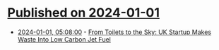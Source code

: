 # [Published on 2024-01-01](index.md)

* [2024-01-01, 05:08:00](https://soylentnews.org/article.pl?sid=23/12/31/1134247&from=rss) - [From Toilets to the Sky: UK Startup Makes Waste Into Low Carbon Jet Fuel](https://soylentnews.org/article.pl?sid=23/12/31/1134247&from=rss)
